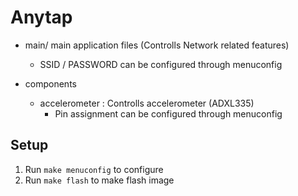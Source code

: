 # Anytap

- main/ main application files (Controlls Network related features)
  - SSID / PASSWORD can be configured through menuconfig

- components
  - accelerometer : Controlls accelerometer (ADXL335)
    - Pin assignment can be configured through menuconfig

## Setup

1. Run `make menuconfig` to configure
2. Run `make flash` to make flash image



